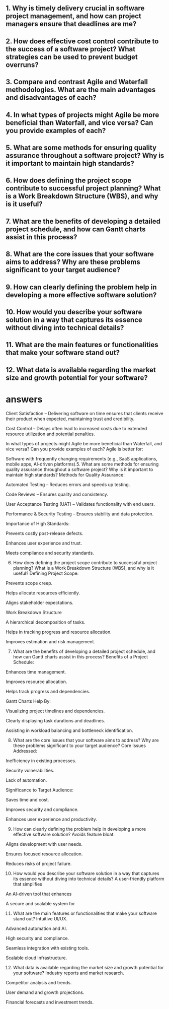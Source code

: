
## 1. Why is timely delivery crucial in software project management, and how can project managers ensure that deadlines are me?
## 2. How does effective cost control contribute to the success of a software project? What strategies can be used to prevent budget overruns?
## 3. Compare and contrast Agile and Waterfall methodologies. What are the main advantages and disadvantages of each?
## 4. In what types of projects might Agile be more beneficial than Waterfall, and vice versa? Can you provide examples of each?
## 5. What are some methods for ensuring quality assurance throughout a software project? Why is it important to maintain high standards?
## 6. How does defining the project scope contribute to successful project planning? What is a Work Breakdown Structure (WBS), and why is it useful?
## 7. What are the benefits of developing a detailed project schedule, and how can Gantt charts assist in this process?
## 8. What are the core issues that your software aims to address? Why are these problems significant to your target audience?
## 9. How can clearly defining the problem help in developing a more effective software solution?
## 10. How would you describe your software solution in a way that captures its essence without diving into technical details?
## 11. What are the main features or functionalities that make your software stand out?
## 12. What data is available regarding the market size and growth potential for your software?


# answers 
Client Satisfaction – Delivering software on time ensures that clients receive their product when expected, maintaining trust and credibility.

Cost Control – Delays often lead to increased costs due to extended resource utilization and potential penalties.

In what types of projects might Agile be more beneficial than Waterfall, and vice versa? Can you provide examples of each?
Agile is better for:

Software with frequently changing requirements (e.g., SaaS applications, mobile apps, AI-driven platforms).5. What are some methods for ensuring quality assurance throughout a software project? Why is it important to maintain high standards?
Methods for Quality Assurance:

Automated Testing – Reduces errors and speeds up testing.

Code Reviews – Ensures quality and consistency.



User Acceptance Testing (UAT) – Validates functionality with end users.

Performance & Security Testing – Ensures stability and data protection.

Importance of High Standards:

Prevents costly post-release defects.

Enhances user experience and trust.

Meets compliance and security standards.

6. How does defining the project scope contribute to successful project planning? What is a Work Breakdown Structure (WBS), and why is it useful?
Defining Project Scope:

Prevents scope creep.

Helps allocate resources efficiently.

Aligns stakeholder expectations.

Work Breakdown Structure 

A hierarchical decomposition of tasks.

Helps in tracking progress and resource allocation.

Improves estimation and risk management.

7. What are the benefits of developing a detailed project schedule, and how can Gantt charts assist in this process?
Benefits of a Project Schedule:

Enhances time management.

Improves resource allocation.

Helps track progress and dependencies.

Gantt Charts Help By:

Visualizing project timelines and dependencies.

Clearly displaying task durations and deadlines.

Assisting in workload balancing and bottleneck identification.

8. What are the core issues that your software aims to address? Why are these problems significant to your target audience?
Core Issues Addressed:

Inefficiency in existing processes.

Security vulnerabilities.

Lack of automation.

Significance to Target Audience:

Saves time and cost.

Improves security and compliance.

Enhances user experience and productivity.

9. How can clearly defining the problem help in developing a more effective software solution?
Avoids feature bloat.

Aligns development with user needs.

Ensures focused resource allocation.

Reduces risks of project failure.

10. How would you describe your software solution in a way that captures its essence without diving into technical details?
A user-friendly platform that simplifies

An AI-driven tool that enhances 

A secure and scalable system for

11. What are the main features or functionalities that make your software stand out?
Intuitive UI/UX.

Advanced automation and AI.

High security and compliance.

Seamless integration with existing tools.

Scalable cloud infrastructure.

12. What data is available regarding the market size and growth potential for your software?
Industry reports and market research.

Competitor analysis and trends.

User demand and growth projections.

Financial forecasts and investment trends.










